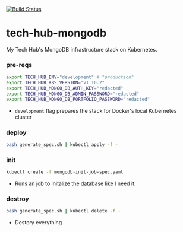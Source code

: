 [![Build Status](https://travis-ci.org/jbacon/mongo-scripts.svg?branch=master)](https://travis-ci.org/jbacon/mongo-scripts.svg?branch=master)

# tech-hub-mongodb
My Tech Hub's MongoDB infrastructure stack on Kubernetes.

### pre-reqs
```bash
export TECH_HUB_ENV="development" # "production"
export TECH_HUB_K8S_VERSION="v1.10.2"
export TECH_HUB_MONGO_DB_AUTH_KEY="redacted"
export TECH_HUB_MONGO_DB_ADMIN_PASSWORD="redacted"
export TECH_HUB_MONGO_DB_PORTFOLIO_PASSWORD="redacted"
```
* `development` flag prepares the stack for Docker's local Kubernetes cluster

### deploy
```bash
bash generate_spec.sh | kubectl apply -f -
```

### init
```bash
kubectl create -f mongodb-init-job-spec.yaml
```
* Runs an job to initalize the database like I need it.

### destroy
```bash
bash generate_spec.sh | kubectl delete -f -
```
* Destory everything